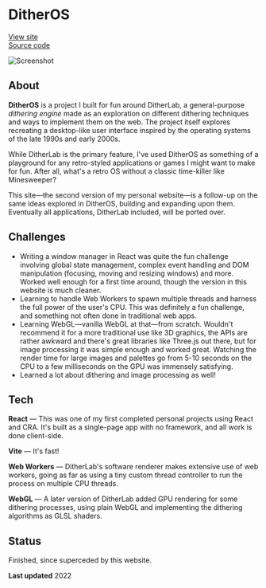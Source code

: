 # DitherOS

[View site](https://fumagalli.ar/dither)  
[Source code](https://github.com/teofum/dither)

![Screenshot](/fs/Documents/Projects/screenshots/DitherOS.webp)

## About

**DitherOS** is a project I built for fun around DitherLab, a general-purpose _dithering engine_ made as an exploration on different dithering techniques and ways to implement them on the web. The project itself explores recreating a desktop-like user interface inspired by the operating systems of the late 1990s and early 2000s.

While DitherLab is the primary feature, I've used DitherOS as something of a playground for any retro-styled applications or games I might want to make for fun. After all, what's a retro OS without a classic time-killer like Minesweeper?

This site—the second version of my personal website—is a follow-up on the same ideas explored in DitherOS, building and expanding upon them. Eventually all applications, DitherLab included, will be ported over.

## Challenges

- Writing a window manager in React was quite the fun challenge involving global state management, complex event handling and DOM manipulation (focusing, moving and resizing windows) and more. Worked well enough for a first time around, though the version in this website is much cleaner.
- Learning to handle Web Workers to spawn multiple threads and harness the full power of the user's CPU. This was definitely a fun challenge, and something not often done in traditional web apps.
- Learning WebGL—vanilla WebGL at that—from scratch. Wouldn't recommend it for a more traditional use like 3D graphics, the APIs are rather awkward and there's great libraries like Three.js out there, but for image processing it was simple enough and worked great. Watching the render time for large images and palettes go from 5-10 seconds on the CPU to a few milliseconds on the GPU was immensely satisfying.
- Learned a lot about dithering and image processing as well!

## Tech

**React** — This was one of my first completed personal projects using React and CRA. It's built as a single-page app with no framework, and all work is done client-side.

**Vite** — It's fast!

**Web Workers** — DitherLab's software renderer makes extensive use of web workers, going as far as using a tiny custom thread controller to run the process on multiple CPU threads.

**WebGL** — A later version of DitherLab added GPU rendering for some dithering processes, using plain WebGL and implementing the dithering algorithms as GLSL shaders.

## Status

Finished, since superceded by this website.

**Last updated** 2022